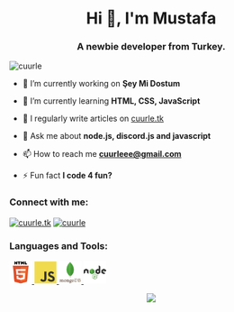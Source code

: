 <h1 align="center">Hi 👋, I'm Mustafa</h1>
<h3 align="center">A newbie developer from Turkey.</h3>

<p align="left"> <img src="https://komarev.com/ghpvc/?username=cuurle&label=Profile%20views&color=0e75b6&style=flat" alt="cuurle" /> </p>

- 🔭 I’m currently working on **Şey Mi Dostum**

- 🌱 I’m currently learning **HTML, CSS, JavaScript**

- 📝 I regularly write articles on [cuurle.tk](cuurle.tk)

- 💬 Ask me about **node.js, discord.js and javascript**

- 📫 How to reach me **cuurleee@gmail.com**

- ⚡ Fun fact **I code 4 fun?**

<h3 align="left">Connect with me:</h3>
<p align="left">
<a href="https://instagram.com/cuurle.tk" target="blank"><img align="center" src="https://cdn.jsdelivr.net/npm/simple-icons@3.0.1/icons/instagram.svg" alt="cuurle.tk" height="30" width="40" /></a>
<a href="https://www.youtube.com/c/cuurle" target="blank"><img align="center" src="https://cdn.jsdelivr.net/npm/simple-icons@3.0.1/icons/youtube.svg" alt="cuurle" height="30" width="40" /></a>
</p>

<h3 align="left">Languages and Tools:</h3>
<p align="left"> <a href="https://www.w3.org/html/" target="_blank"> <img src="https://raw.githubusercontent.com/devicons/devicon/master/icons/html5/html5-original-wordmark.svg" alt="html5" width="40" height="40"/> </a> <a href="https://developer.mozilla.org/en-US/docs/Web/JavaScript" target="_blank"> <img src="https://raw.githubusercontent.com/devicons/devicon/master/icons/javascript/javascript-original.svg" alt="javascript" width="40" height="40"/> </a> <a href="https://www.mongodb.com/" target="_blank"> <img src="https://raw.githubusercontent.com/devicons/devicon/master/icons/mongodb/mongodb-original-wordmark.svg" alt="mongodb" width="40" height="40"/> </a> <a href="https://nodejs.org" target="_blank"> <img src="https://raw.githubusercontent.com/devicons/devicon/master/icons/nodejs/nodejs-original-wordmark.svg" alt="nodejs" width="40" height="40"/> </a> </p>

 <div align="center"><img src="https://discord.c99.nl/widget/theme-3/515548625682694169.png"></div> 
 </p>
